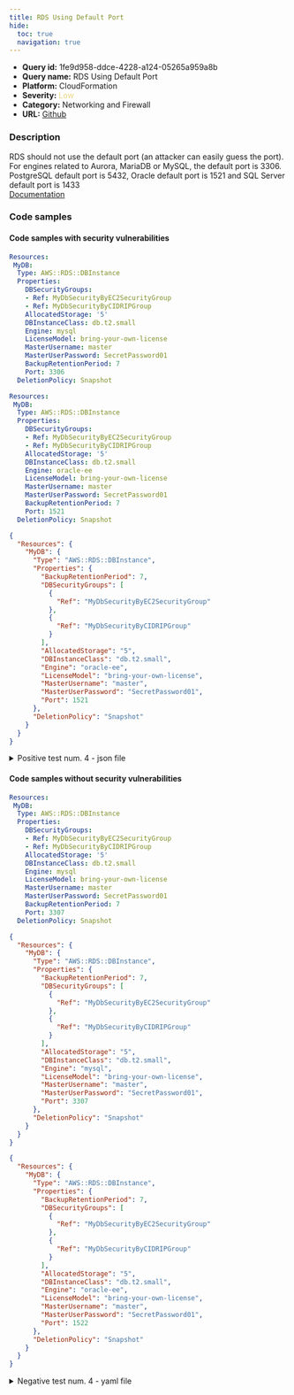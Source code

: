 ```yaml
---
title: RDS Using Default Port
hide:
  toc: true
  navigation: true
---
```


<style>
  .highlight .hll {
    background-color: #ff171742;
  }
  .md-content {
    max-width: 1100px;
    margin: 0 auto;
  }
</style>

-   **Query id:** 1fe9d958-ddce-4228-a124-05265a959a8b
-   **Query name:** RDS Using Default Port
-   **Platform:** CloudFormation
-   **Severity:** <span style="color:#edd57e">Low</span>
-   **Category:** Networking and Firewall
-   **URL:** [Github](https://github.com/Checkmarx/kics/tree/master/assets/queries/cloudFormation/aws/rds_using_default_port)

### Description
RDS should not use the default port (an attacker can easily guess the port). For engines related to Aurora, MariaDB or MySQL, the default port is 3306. PostgreSQL default port is 5432, Oracle default port is 1521 and SQL Server default port is 1433<br>
[Documentation](https://docs.aws.amazon.com/AWSCloudFormation/latest/UserGuide/aws-properties-rds-database-instance.html#cfn-rds-dbinstance-port)

### Code samples
#### Code samples with security vulnerabilities
```yaml title="Positive test num. 1 - yaml file" hl_lines="15"
Resources:
 MyDB:
  Type: AWS::RDS::DBInstance
  Properties:
    DBSecurityGroups:
    - Ref: MyDbSecurityByEC2SecurityGroup
    - Ref: MyDbSecurityByCIDRIPGroup
    AllocatedStorage: '5'
    DBInstanceClass: db.t2.small
    Engine: mysql
    LicenseModel: bring-your-own-license
    MasterUsername: master
    MasterUserPassword: SecretPassword01
    BackupRetentionPeriod: 7
    Port: 3306
  DeletionPolicy: Snapshot

```
```yaml title="Positive test num. 2 - yaml file" hl_lines="15"
Resources:
 MyDB:
  Type: AWS::RDS::DBInstance
  Properties:
    DBSecurityGroups:
    - Ref: MyDbSecurityByEC2SecurityGroup
    - Ref: MyDbSecurityByCIDRIPGroup
    AllocatedStorage: '5'
    DBInstanceClass: db.t2.small
    Engine: oracle-ee
    LicenseModel: bring-your-own-license
    MasterUsername: master
    MasterUserPassword: SecretPassword01
    BackupRetentionPeriod: 7
    Port: 1521
  DeletionPolicy: Snapshot

```
```json title="Positive test num. 3 - json file" hl_lines="21"
{
  "Resources": {
    "MyDB": {
      "Type": "AWS::RDS::DBInstance",
      "Properties": {
        "BackupRetentionPeriod": 7,
        "DBSecurityGroups": [
          {
            "Ref": "MyDbSecurityByEC2SecurityGroup"
          },
          {
            "Ref": "MyDbSecurityByCIDRIPGroup"
          }
        ],
        "AllocatedStorage": "5",
        "DBInstanceClass": "db.t2.small",
        "Engine": "oracle-ee",
        "LicenseModel": "bring-your-own-license",
        "MasterUsername": "master",
        "MasterUserPassword": "SecretPassword01",
        "Port": 1521
      },
      "DeletionPolicy": "Snapshot"
    }
  }
}

```
<details><summary>Positive test num. 4 - json file</summary>

```json hl_lines="21"
{
  "Resources": {
    "MyDB": {
      "Type": "AWS::RDS::DBInstance",
      "Properties": {
        "BackupRetentionPeriod": 7,
        "DBSecurityGroups": [
          {
            "Ref": "MyDbSecurityByEC2SecurityGroup"
          },
          {
            "Ref": "MyDbSecurityByCIDRIPGroup"
          }
        ],
        "AllocatedStorage": "5",
        "DBInstanceClass": "db.t2.small",
        "Engine": "mysql",
        "LicenseModel": "bring-your-own-license",
        "MasterUsername": "master",
        "MasterUserPassword": "SecretPassword01",
        "Port": 3306
      },
      "DeletionPolicy": "Snapshot"
    }
  }
}

```
</details>


#### Code samples without security vulnerabilities
```yaml title="Negative test num. 1 - yaml file"
Resources:
 MyDB:
  Type: AWS::RDS::DBInstance
  Properties:
    DBSecurityGroups:
    - Ref: MyDbSecurityByEC2SecurityGroup
    - Ref: MyDbSecurityByCIDRIPGroup
    AllocatedStorage: '5'
    DBInstanceClass: db.t2.small
    Engine: mysql
    LicenseModel: bring-your-own-license
    MasterUsername: master
    MasterUserPassword: SecretPassword01
    BackupRetentionPeriod: 7
    Port: 3307
  DeletionPolicy: Snapshot

```
```json title="Negative test num. 2 - json file"
{
  "Resources": {
    "MyDB": {
      "Type": "AWS::RDS::DBInstance",
      "Properties": {
        "BackupRetentionPeriod": 7,
        "DBSecurityGroups": [
          {
            "Ref": "MyDbSecurityByEC2SecurityGroup"
          },
          {
            "Ref": "MyDbSecurityByCIDRIPGroup"
          }
        ],
        "AllocatedStorage": "5",
        "DBInstanceClass": "db.t2.small",
        "Engine": "mysql",
        "LicenseModel": "bring-your-own-license",
        "MasterUsername": "master",
        "MasterUserPassword": "SecretPassword01",
        "Port": 3307
      },
      "DeletionPolicy": "Snapshot"
    }
  }
}

```
```json title="Negative test num. 3 - json file"
{
  "Resources": {
    "MyDB": {
      "Type": "AWS::RDS::DBInstance",
      "Properties": {
        "BackupRetentionPeriod": 7,
        "DBSecurityGroups": [
          {
            "Ref": "MyDbSecurityByEC2SecurityGroup"
          },
          {
            "Ref": "MyDbSecurityByCIDRIPGroup"
          }
        ],
        "AllocatedStorage": "5",
        "DBInstanceClass": "db.t2.small",
        "Engine": "oracle-ee",
        "LicenseModel": "bring-your-own-license",
        "MasterUsername": "master",
        "MasterUserPassword": "SecretPassword01",
        "Port": 1522
      },
      "DeletionPolicy": "Snapshot"
    }
  }
}

```
<details><summary>Negative test num. 4 - yaml file</summary>

```yaml
Resources:
 MyDB:
  Type: AWS::RDS::DBInstance
  Properties:
    DBSecurityGroups:
    - Ref: MyDbSecurityByEC2SecurityGroup
    - Ref: MyDbSecurityByCIDRIPGroup
    AllocatedStorage: '5'
    DBInstanceClass: db.t2.small
    Engine: oracle-ee
    LicenseModel: bring-your-own-license
    MasterUsername: master
    MasterUserPassword: SecretPassword01
    BackupRetentionPeriod: 7
    Port: 1522
  DeletionPolicy: Snapshot

```
</details>
